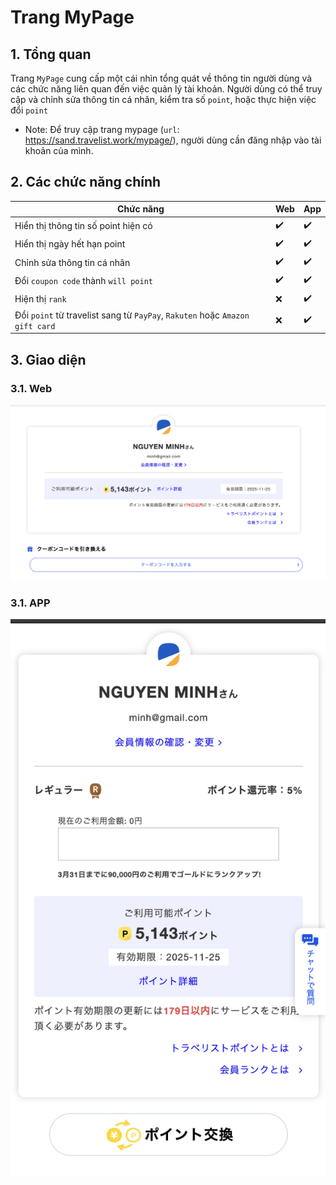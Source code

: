 
# Trang MyPage
## 1. Tổng quan
Trang `MyPage` cung cấp một cái nhìn tổng quát về thông tin người dùng và các chức năng liên quan đến việc quản lý tài khoản. Người dùng có thể truy cập và chỉnh sửa thông tin cá nhân, kiểm tra số `point`, hoặc thực hiện việc đổi `point`
- Note: Để truy cập trang mypage (`url`: https://sand.travelist.work/mypage/), người dùng cần đăng nhập vào tài khoản của mình.

## 2. Các chức năng chính
| Chức năng                                                                       | Web | App |
|---------------------------------------------------------------------------------|-----|-----|
| Hiển thị thông tin số point hiện có                                             | ✔️   | ✔️   |
| Hiển thị ngày hết hạn point                                                     | ✔️   | ✔️   |
| Chỉnh sửa thông tin cá nhân                                                     | ✔️   | ✔️   |
| Đổi `coupon code` thành `will point`                                            | ✔️   | ✔️   |
| Hiện thị `rank`                                                                 | ❌  | ✔️   |
| Đổi `point` từ travelist sang từ  `PayPay`, `Rakuten` hoặc `Amazon gift card`   | ❌  | ✔️   |

## 3. Giao diện
### 3.1. Web
![Mypage Web](./images/mypage_web.png)
### 3.1. APP
![Mypage App](./images/mypage_app.png)
